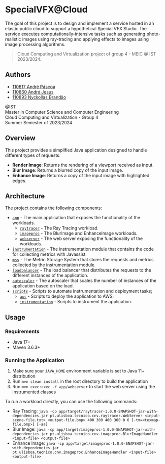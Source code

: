 # SpecialVFX@Cloud

The goal of this project is to design and implement a service hosted in an elastic public cloud to support a
hypothetical Special VFX Studio. The service executes computationally-intensive tasks such as generating photo-realistic
images using ray-tracing and applying effects to images using image processing algorithms.

> Cloud Computing and Virtualization project of group 4 - MEIC @ IST 2023/2024.

## Authors

- [110817 André Páscoa](https://github.com/devandrepascoa)
- [110860 André Jesus](https://github.com/andre-j3sus)
- [110893 Nyckollas Brandão](https://github.com/Nyckoka)

@IST<br>
Master in Computer Science and Computer Engineering<br>
Cloud Computing and Virtualization - Group 4<br>
Summer Semester of 2023/2024

## Overview

This project provides a simplified Java application designed to handle different types of requests:

* **Render Image**: Returns the rendering of a viewport received as input.
* **Blur Image**: Returns a blurred copy of the input image.
* **Enhance Image**: Returns a copy of the input image with highlighted edges.

## Architecture

The project contains the following components:

* [`app`](app) - The main application that exposes the functionality of the workloads.
    * [`raytracer`](app/raytracer) - The Ray Tracing workload.
    * [`imageproc`](app/imageproc) - The BlurImage and EnhanceImage workloads.
    * [`webserver`](app/webserver) - The web server exposing the functionality of the workloads.
* [`instrumentation`](instrumentation) - The instrumentation module that contains the code for collecting metrics with
  Javassist.
* [`mss`](mss) - The Metric Storage System that stores the requests and metrics collected by the instrumentation module.
* [`loadbalancer`](loadbalancer) - The load balancer that distributes the requests to the different instances of the
  application.
* [`autoscaler`](autoscaler) - The autoscaler that scales the number of instances of the application based on the load.
* [`scripts`](scripts) - Scripts to automate instrumentation and deployment tasks;
    * [`aws`](scripts/aws) - Scripts to deploy the application to AWS;
    * [`instrumentation`](scripts/instrumentation) - Scripts to instrument the application.

## Usage

### Requirements

* Java 17+
* Maven 3.6.3+

### Running the Application

1. Make sure your `JAVA_HOME` environment variable is set to Java 11+ distribution
2. Run `mvn clean install` in the root directory to build the application
3. Run `mvn exec:exec -f app/webserver` to start the web server using the instrumented classes

To run a workload directly, you can use the following commands:

* Ray
  Tracing: `java -cp app/target/raytracer-1.0.0-SNAPSHOT-jar-with-dependencies.jar pt.ulisboa.tecnico.cnv.raytracer.WebServer <input-scene-file.txt> <output-file.bmp> 400 300 400 300 0 0 [-tm=<texmap-file.bmp>] [-aa]`
* Blur
  Image: `java -cp app/target/imageproc-1.0.0-SNAPSHOT-jar-with-dependencies.jar pt.ulisboa.tecnico.cnv.imageproc.BlurImageHandler <input-file> <output-file>`
* Enhance
  Image: `java -cp app/target/imageproc-1.0.0-SNAPSHOT-jar-with-dependencies.jar pt.ulisboa.tecnico.cnv.imageproc.EnhanceImageHandler <input-file> <output-file>`
